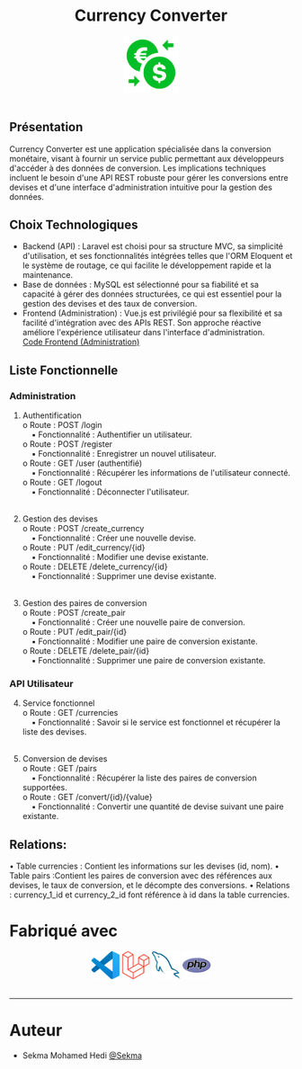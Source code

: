 <div style="text-align: center;">
    <h1>Currency Converter</h1>
    <img src="https://github.com/Sekma/CurrencyFrontEnd/blob/main/src/assets/logo.png" width="20%" alt=""><br><br>
</div>

## Présentation

Currency Converter est une application spécialisée dans la conversion monétaire, 
visant à fournir un service public permettant aux développeurs d'accéder à des 
données de conversion. Les implications techniques incluent le besoin d'une API REST 
robuste pour gérer les conversions entre devises et d'une interface d'administration 
intuitive pour la gestion des données. 

## Choix Technologiques 

<ul>
    <li>Backend (API) : Laravel est choisi pour sa structure MVC, sa simplicité 
d'utilisation, et ses fonctionnalités intégrées telles que l'ORM Eloquent et le 
système de routage, ce qui facilite le développement rapide et la maintenance. </li>
    <li>Base de données : MySQL est sélectionné pour sa fiabilité et sa capacité à 
gérer des données structurées, ce qui est essentiel pour la gestion des devises 
et des taux de conversion. </li>
    <li>Frontend (Administration) : Vue.js est privilégié pour sa flexibilité et sa facilité 
d'intégration avec des APIs REST. Son approche réactive améliore l'expérience 
utilisateur dans l'interface d'administration. <br>
        <a href="https://github.com/Sekma/CurrencyFrontEnd" target="_blank">Code Frontend (Administration)</a>
    </li>
</ul>

## Liste Fonctionnelle

### Administration

1. Authentification <br>
    o Route : POST /login <br> 
      &nbsp;&nbsp;&nbsp;  ▪ Fonctionnalité : Authentifier un utilisateur. <br> 
    o Route : POST /register <br> 
      &nbsp;&nbsp;&nbsp;  ▪ Fonctionnalité : Enregistrer un nouvel utilisateur. <br> 
    o Route : GET /user (authentifié) <br> 
      &nbsp;&nbsp;&nbsp;  ▪ Fonctionnalité : Récupérer les informations de l'utilisateur connecté. <br> 
    o Route : GET /logout <br> 
      &nbsp;&nbsp;&nbsp;  ▪ Fonctionnalité : Déconnecter l'utilisateur. <br> <br> 
   
2. Gestion des devises <br> 
    o Route : POST /create_currency <br> 
      &nbsp;&nbsp;&nbsp;  ▪ Fonctionnalité : Créer une nouvelle devise. <br> 
    o Route : PUT /edit_currency/{id} <br> 
     &nbsp;&nbsp;&nbsp;   ▪ Fonctionnalité : Modifier une devise existante. <br> 
    o Route : DELETE /delete_currency/{id} <br> 
      &nbsp;&nbsp;&nbsp;  ▪ Fonctionnalité : Supprimer une devise existante. <br> <br> 
   
3. Gestion des paires de conversion <br> 
    o Route : POST /create_pair <br> 
     &nbsp;&nbsp;&nbsp;   ▪ Fonctionnalité : Créer une nouvelle paire de conversion. <br> 
    o Route : PUT /edit_pair/{id} <br> 
      &nbsp;&nbsp;&nbsp;  ▪ Fonctionnalité : Modifier une paire de conversion existante. <br> 
    o Route : DELETE /delete_pair/{id} <br> 
      &nbsp;&nbsp;&nbsp;  ▪ Fonctionnalité : Supprimer une paire de conversion existante.

### API Utilisateur 

4. Service fonctionnel <br> 
    o Route : GET /currencies <br> 
     &nbsp;&nbsp;&nbsp;   ▪ Fonctionnalité : Savoir si le service est fonctionnel et récupérer la liste des devises. <br> <br> 
    
5. Conversion de devises <br> 
    o Route : GET /pairs <br> 
     &nbsp;&nbsp;&nbsp;   ▪ Fonctionnalité : Récupérer la liste des paires de conversion supportées. <br> 
    o Route : GET /convert/{id}/{value} <br> 
      &nbsp;&nbsp;&nbsp;  ▪ Fonctionnalité : Convertir une quantité de devise suivant une paire existante.  

## Relations:
 
• Table currencies : Contient les informations sur les devises (id, nom). 
• Table pairs :Contient les paires de conversion avec des références aux devises, le taux de conversion, et le décompte des conversions. 
• Relations : currency_1_id et currency_2_id font référence à id dans la table currencies.  

# Fabriqué avec

<div style="text-align: center;">
  <img alt="VSCode" height="50" width="50" src="https://raw.githubusercontent.com/devicons/devicon/master/icons/vscode/vscode-original.svg">
  <img alt="Laravel" height="50" width="50" src="https://raw.githubusercontent.com/devicons/devicon/master/icons/laravel/laravel-original.svg">
  <img alt="MySQL" height="50" width="50" src="https://raw.githubusercontent.com/devicons/devicon/master/icons/mysql/mysql-original.svg">
  <img alt="PHP" height="50" width="50" src="https://raw.githubusercontent.com/devicons/devicon/master/icons/php/php-original.svg">
</div>
<br>
<hr>
    
</div>

# Auteur
- Sekma Mohamed Hedi <a href="https://github.com/Sekma">@Sekma<a/>
